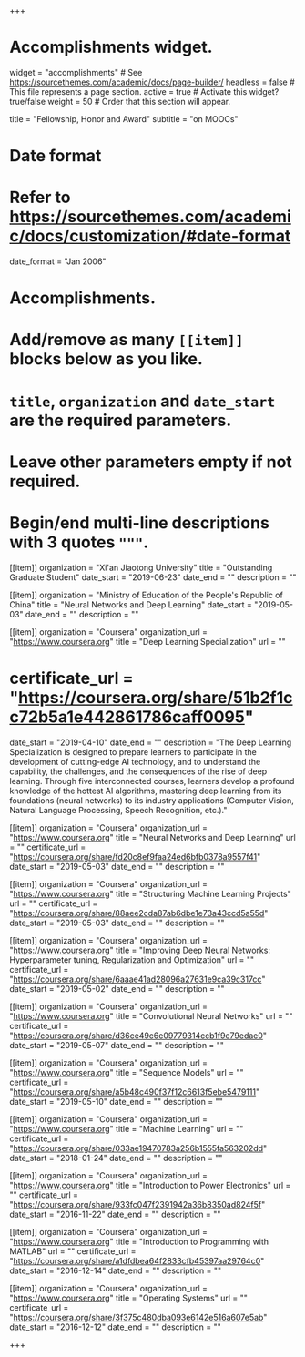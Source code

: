 +++
# Accomplishments widget.
widget = "accomplishments"  # See https://sourcethemes.com/academic/docs/page-builder/
headless = false  # This file represents a page section.
active = true  # Activate this widget? true/false
weight = 50  # Order that this section will appear.

title = "Fellowship, Honor and Award"
subtitle = "on MOOCs"

# Date format
#   Refer to https://sourcethemes.com/academic/docs/customization/#date-format
date_format = "Jan 2006"

# Accomplishments.
#   Add/remove as many `[[item]]` blocks below as you like.
#   `title`, `organization` and `date_start` are the required parameters.
#   Leave other parameters empty if not required.
#   Begin/end multi-line descriptions with 3 quotes `"""`.

[[item]]
  organization = "Xi'an Jiaotong University"
  title = "Outstanding Graduate Student"
  date_start = "2019-06-23"
  date_end = ""
  description = ""
  
[[item]]
  organization = "Ministry of Education of the People's Republic of China"
  title = "Neural Networks and Deep Learning"
  date_start = "2019-05-03"
  date_end = ""
  description = ""

[[item]]
  organization = "Coursera"
  organization_url = "https://www.coursera.org"
  title = "Deep Learning Specialization"
  url = ""
  # certificate_url = "https://coursera.org/share/51b2f1cc72b5a1e442861786caff0095"
  date_start = "2019-04-10"
  date_end = ""
  description = "The Deep Learning Specialization is designed to prepare learners to participate in the development of cutting-edge AI technology, and to understand the capability, the challenges, and the consequences of the rise of deep learning. Through five interconnected courses, learners develop a profound knowledge of the hottest AI algorithms, mastering deep learning from its foundations (neural networks) to its industry applications (Computer Vision, Natural Language Processing, Speech Recognition, etc.)."

[[item]]
  organization = "Coursera"
  organization_url = "https://www.coursera.org"
  title = "Neural Networks and Deep Learning"
  url = ""
  certificate_url = "https://coursera.org/share/fd20c8ef9faa24ed6bfb0378a9557f41"
  date_start = "2019-05-03"
  date_end = ""
  description = ""

[[item]]
  organization = "Coursera"
  organization_url = "https://www.coursera.org"
  title = "Structuring Machine Learning Projects"
  url = ""
  certificate_url = "https://coursera.org/share/88aee2cda87ab6dbe1e73a43ccd5a55d"
  date_start = "2019-05-03"
  date_end = ""
  description = ""

[[item]]
  organization = "Coursera"
  organization_url = "https://www.coursera.org"
  title = "Improving Deep Neural Networks: Hyperparameter tuning, Regularization and Optimization"
  url = ""
  certificate_url = "https://coursera.org/share/6aaae41ad28096a27631e9ca39c317cc"
  date_start = "2019-05-02"
  date_end = ""
  description = ""

[[item]]
  organization = "Coursera"
  organization_url = "https://www.coursera.org"
  title = "Convolutional Neural Networks"
  url = ""
  certificate_url = "https://coursera.org/share/d36ce49c6e09779314ccb1f9e79edae0"
  date_start = "2019-05-07"
  date_end = ""
  description = ""

[[item]]
  organization = "Coursera"
  organization_url = "https://www.coursera.org"
  title = "Sequence Models"
  url = ""
  certificate_url = "https://coursera.org/share/a5b48c490f37f12c6613f5ebe5479111"
  date_start = "2019-05-10"
  date_end = ""
  description = ""

[[item]]
  organization = "Coursera"
  organization_url = "https://www.coursera.org"
  title = "Machine Learning"
  url = ""
  certificate_url = "https://coursera.org/share/033ae19470783a256b1555fa563202dd"
  date_start = "2018-01-24"
  date_end = ""
  description = ""

[[item]]
  organization = "Coursera"
  organization_url = "https://www.coursera.org"
  title = "Introduction to Power Electronics"
  url = ""
  certificate_url = "https://coursera.org/share/933fc047f2391942a36b8350ad824f5f"
  date_start = "2016-11-22"
  date_end = ""
  description = ""

[[item]]
  organization = "Coursera"
  organization_url = "https://www.coursera.org"
  title = "Introduction to Programming with MATLAB"
  url = ""
  certificate_url = "https://coursera.org/share/a1dfdbea64f2833cfb45397aa29764c0"
  date_start = "2016-12-14"
  date_end = ""
  description = ""

[[item]]
  organization = "Coursera"
  organization_url = "https://www.coursera.org"
  title = "Operating Systems"
  url = ""
  certificate_url = "https://coursera.org/share/3f375c480dba093e6142e516a607e5ab"
  date_start = "2016-12-12"
  date_end = ""
  description = ""

+++
